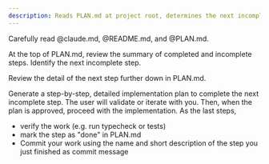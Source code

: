 ```yaml
---
description: Reads PLAN.md at project root, determines the next incomplete step, and creates a plan to implement it. The last step is to verify (typecheck/tests) and mark the step as done in PLAN.md.
---
```


Carefully read @claude.md, @README.md, and @PLAN.md.

At the top of PLAN.md, review the summary of completed and incomplete steps. Identify the next incomplete step.

Review the detail of the next step further down in PLAN.md.

Generate a step-by-step, detailed implementation plan to complete the next incomplete step.  The user will validate or iterate with you. Then, when the plan is approved, proceed with the implementation.
As the last steps,
- verify the work (e.g. run typecheck or tests) 
- mark the step as "done" in PLAN.md
- Commit your work using the name and short description of the step you just finished as commit message
